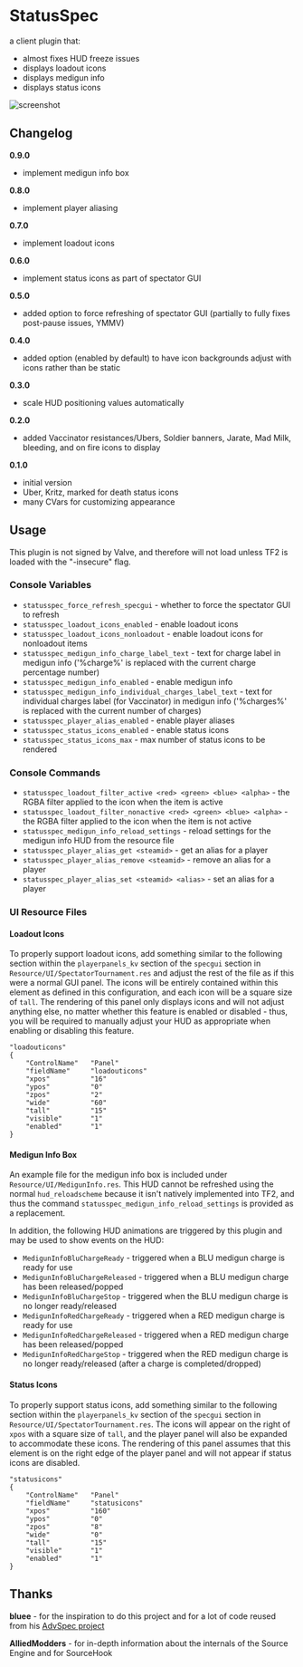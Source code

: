 StatusSpec
==========

a client plugin that:
* almost fixes HUD freeze issues
* displays loadout icons
* displays medigun info
* displays status icons

![screenshot](http://i.imgur.com/HliUKLk.png)

Changelog
---------

**0.9.0**
* implement medigun info box

**0.8.0**
* implement player aliasing

**0.7.0**
* implement loadout icons

**0.6.0**
* implement status icons as part of spectator GUI

**0.5.0**
* added option to force refreshing of spectator GUI (partially to fully fixes post-pause issues, YMMV)

**0.4.0**
* added option (enabled by default) to have icon backgrounds adjust with icons rather than be static

**0.3.0**
* scale HUD positioning values automatically

**0.2.0**
* added Vaccinator resistances/Ubers, Soldier banners, Jarate, Mad Milk, bleeding, and on fire icons to display

**0.1.0**
* initial version
* Uber, Kritz, marked for death status icons
* many CVars for customizing appearance

Usage
-----
This plugin is not signed by Valve, and therefore will not load unless TF2 is loaded with the "-insecure" flag.

### Console Variables
* `statusspec_force_refresh_specgui` - whether to force the spectator GUI to refresh
* `statusspec_loadout_icons_enabled` - enable loadout icons
* `statusspec_loadout_icons_nonloadout` - enable loadout icons for nonloadout items
* `statusspec_medigun_info_charge_label_text` - text for charge label in medigun info ('%charge%' is replaced with the current charge percentage number)
* `statusspec_medigun_info_enabled` - enable medigun info
* `statusspec_medigun_info_individual_charges_label_text` - text for individual charges label (for Vaccinator) in medigun info ('%charges%' is replaced with the current number of charges)
* `statusspec_player_alias_enabled` - enable player aliases
* `statusspec_status_icons_enabled` - enable status icons
* `statusspec_status_icons_max` - max number of status icons to be rendered

### Console Commands
* `statusspec_loadout_filter_active <red> <green> <blue> <alpha>` - the RGBA filter applied to the icon when the item is active
* `statusspec_loadout_filter_nonactive <red> <green> <blue> <alpha>` - the RGBA filter applied to the icon when the item is not active
* `statusspec_medigun_info_reload_settings` - reload settings for the medigun info HUD from the resource file
* `statusspec_player_alias_get <steamid>` - get an alias for a player
* `statusspec_player_alias_remove <steamid>` - remove an alias for a player
* `statusspec_player_alias_set <steamid> <alias>` - set an alias for a player

### UI Resource Files

#### Loadout Icons
To properly support loadout icons, add something similar to the following section within the `playerpanels_kv` section of the `specgui` section in `Resource/UI/SpectatorTournament.res` and adjust the rest of the file as if this were a normal GUI panel. The icons will be entirely contained within this element as defined in this configuration, and each icon will be a square size of `tall`. The rendering of this panel only displays icons and will not adjust anything else, no matter whether this feature is enabled or disabled - thus, you will be required to manually adjust your HUD as appropriate when enabling or disabling this feature.
```
"loadouticons"
{
	"ControlName"   "Panel"
	"fieldName"     "loadouticons"
	"xpos"          "16"
	"ypos"          "0"
	"zpos"          "2"
	"wide"          "60"
	"tall"          "15"
	"visible"       "1"
	"enabled"       "1"
}
```

#### Medigun Info Box
An example file for the medigun info box is included under `Resource/UI/MedigunInfo.res`. This HUD cannot be refreshed using the normal `hud_reloadscheme` because it isn't natively implemented into TF2, and thus the command `statusspec_medigun_info_reload_settings` is provided as a replacement.

In addition, the following HUD animations are triggered by this plugin and may be used to show events on the HUD:
* `MedigunInfoBluChargeReady` - triggered when a BLU medigun charge is ready for use
* `MedigunInfoBluChargeReleased` - triggered when a BLU medigun charge has been released/popped
* `MedigunInfoBluChargeStop` - triggered when the BLU medigun charge is no longer ready/released
* `MedigunInfoRedChargeReady` - triggered when a RED medigun charge is ready for use
* `MedigunInfoRedChargeReleased` - triggered when a RED medigun charge has been released/popped
* `MedigunInfoRedChargeStop` - triggered when the RED medigun charge is no longer ready/released (after a charge is completed/dropped)

#### Status Icons
To properly support status icons, add something similar to the following section within the `playerpanels_kv` section of the `specgui` section in `Resource/UI/SpectatorTournament.res`. The icons will appear on the right of `xpos` with a square size of `tall`, and the player panel will also be expanded to accommodate these icons. The rendering of this panel assumes that this element is on the right edge of the player panel and will not appear if status icons are disabled.
```
"statusicons"
{
	"ControlName"	"Panel"
	"fieldName"		"statusicons"
	"xpos"			"160"
	"ypos"			"0"
	"zpos"			"8"
	"wide"			"0"
	"tall"			"15"
	"visible"		"1"
	"enabled"		"1"
}
```

Thanks
------
**bluee** - for the inspiration to do this project and for a lot of code reused from his [AdvSpec project](https://github.com/MattMcNam/advspec)

**AlliedModders** - for in-depth information about the internals of the Source Engine and for SourceHook